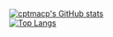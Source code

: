 [![cptmacp's GitHub stats](https://github-readme-stats.vercel.app/api?username=cptmacp&show_icons=true)](https://github.com/cptmacp/github-readme-stats) \
[![Top Langs](https://github-readme-stats.vercel.app/api/top-langs/?username=cptmacp)](https://github.com/cptmacp/github-readme-stats)
